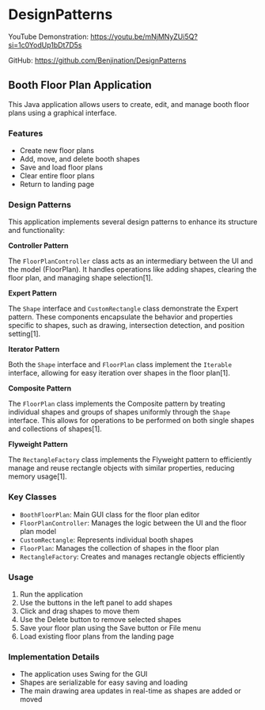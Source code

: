 # DesignPatterns
YouTube Demonstration: https://youtu.be/mNjMNyZUi5Q?si=1c0YodUp1bDt7D5s

GitHub: https://github.com/Benjination/DesignPatterns

## Booth Floor Plan Application

This Java application allows users to create, edit, and manage booth floor plans using a graphical interface.

### Features

- Create new floor plans
- Add, move, and delete booth shapes
- Save and load floor plans
- Clear entire floor plans
- Return to landing page

### Design Patterns

This application implements several design patterns to enhance its structure and functionality:

**Controller Pattern**

The `FloorPlanController` class acts as an intermediary between the UI and the model (FloorPlan). It handles operations like adding shapes, clearing the floor plan, and managing shape selection[1].

**Expert Pattern**

The `Shape` interface and `CustomRectangle` class demonstrate the Expert pattern. These components encapsulate the behavior and properties specific to shapes, such as drawing, intersection detection, and position setting[1].

**Iterator Pattern**

Both the `Shape` interface and `FloorPlan` class implement the `Iterable` interface, allowing for easy iteration over shapes in the floor plan[1].

**Composite Pattern**

The `FloorPlan` class implements the Composite pattern by treating individual shapes and groups of shapes uniformly through the `Shape` interface. This allows for operations to be performed on both single shapes and collections of shapes[1].

**Flyweight Pattern**

The `RectangleFactory` class implements the Flyweight pattern to efficiently manage and reuse rectangle objects with similar properties, reducing memory usage[1].

### Key Classes

- `BoothFloorPlan`: Main GUI class for the floor plan editor
- `FloorPlanController`: Manages the logic between the UI and the floor plan model
- `CustomRectangle`: Represents individual booth shapes
- `FloorPlan`: Manages the collection of shapes in the floor plan
- `RectangleFactory`: Creates and manages rectangle objects efficiently

### Usage

1. Run the application
2. Use the buttons in the left panel to add shapes
3. Click and drag shapes to move them
4. Use the Delete button to remove selected shapes
5. Save your floor plan using the Save button or File menu
6. Load existing floor plans from the landing page

### Implementation Details

- The application uses Swing for the GUI
- Shapes are serializable for easy saving and loading
- The main drawing area updates in real-time as shapes are added or moved

